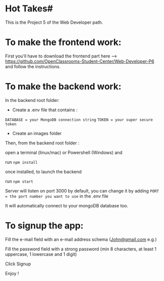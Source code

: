 # Hot Takes#

This is the Project 5 of the Web Developer path.

# To make the frontend work:

First you'll have to download the frontend part here --> https://github.com/OpenClassrooms-Student-Center/Web-Developer-P6 and follow the instructions.

# To make the backend work:

In the backend root folder:

- Create a .env file that contains :

`DATABASE = your MongoDB connection string`
`TOKEN = your super secure token`

- Create an images folder

Then, from the backend root folder :

open a terminal (linux/mac) or Powershell (Windows) and

run `npm install`

once installed, to launch the backend

run `npm start`

Server will listen on port 3000 by default, you can change it by adding `PORT = the port number you want to use` in the .env file

It will automatically connect to your mongoDB database too.


# To signup the app:

Fill the e-mail field with an e-mail address schema (John@gmail.com e.g.)

Fill the password field with a strong password (min 8 characters, at least 1 uppercase, 1 lowercase and 1 digit)

Click Signup

Enjoy !
